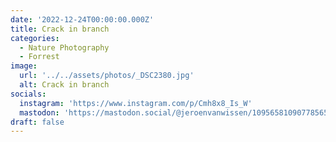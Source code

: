 ```yaml
---
date: '2022-12-24T00:00:00.000Z'
title: Crack in branch
categories:
  - Nature Photography
  - Forrest
image:
  url: '../../assets/photos/_DSC2380.jpg'
  alt: Crack in branch
socials:
  instagram: 'https://www.instagram.com/p/Cmh8x8_Is_W'
  mastodon: 'https://mastodon.social/@jeroenvanwissen/109565810907785651'
draft: false
---
```


